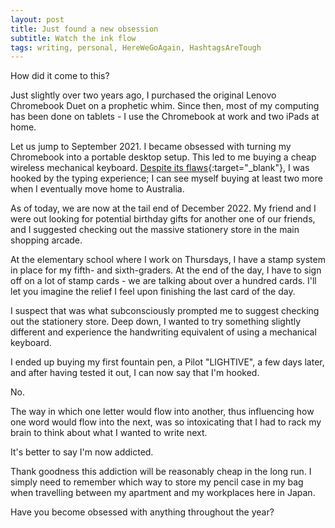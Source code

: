 ```yaml
---
layout: post
title: Just found a new obsession
subtitle: Watch the ink flow
tags: writing, personal, HereWeGoAgain, HashtagsAreTough
---
```


How did it come to this?

Just slightly over two years ago, I purchased the original Lenovo Chromebook Duet on a prophetic whim. Since then, most of my computing has been done on tablets - I use the Chromebook at work and two iPads at home.

Let us jump to September 2021. I became obsessed with turning my Chromebook into a portable desktop setup. This led to me buying a cheap wireless mechanical keyboard. [Despite its flaws](https://zachary-2w-tan.com/2022-04-05-going-mechanical/){:target="_blank"}, I was hooked by the typing experience; I can see myself buying at least two more when I eventually move home to Australia.

As of today, we are now at the tail end of December 2022. My friend and I were out looking for potential birthday gifts for another one of our friends, and I suggested checking out the massive stationery store in the main shopping arcade.

At the elementary school where I work on Thursdays, I have a stamp system in place for my fifth- and sixth-graders. At the end of the day, I have to sign off on a lot of stamp cards - we are talking about over a hundred cards. I'll let you imagine the relief I feel upon finishing the last card of the day.

I suspect that was what subconsciously prompted me to suggest checking out the stationery store. Deep down, I wanted to try something slightly different and experience the handwriting equivalent of using a mechanical keyboard.

I ended up buying my first fountain pen, a Pilot "LIGHTIVE", a few days later, and after having tested it out, I can now say that I'm hooked. 

No.

The way in which one letter would flow into another, thus influencing how one word would flow into the next, was so intoxicating that I had to rack my brain to think about what I wanted to write next.

It's better to say I'm now addicted.

Thank goodness this addiction will be reasonably cheap in the long run. I simply need to remember which way to store my pencil case in my bag when travelling between my apartment and my workplaces here in Japan.

Have you become obsessed with anything throughout the year?
